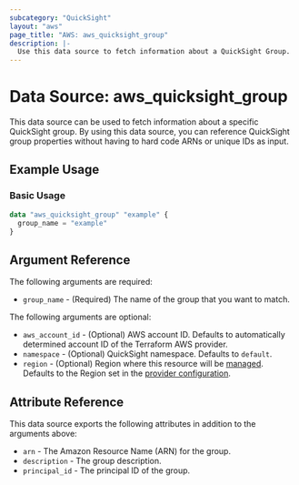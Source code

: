 ```yaml
---
subcategory: "QuickSight"
layout: "aws"
page_title: "AWS: aws_quicksight_group"
description: |-
  Use this data source to fetch information about a QuickSight Group.
---
```


# Data Source: aws_quicksight_group

This data source can be used to fetch information about a specific
QuickSight group. By using this data source, you can reference QuickSight group
properties without having to hard code ARNs or unique IDs as input.

## Example Usage

### Basic Usage

```terraform
data "aws_quicksight_group" "example" {
  group_name = "example"
}
```

## Argument Reference

The following arguments are required:

* `group_name` - (Required) The name of the group that you want to match.

The following arguments are optional:

* `aws_account_id` - (Optional) AWS account ID. Defaults to automatically determined account ID of the Terraform AWS provider.
* `namespace` - (Optional) QuickSight namespace. Defaults to `default`.
* `region` - (Optional) Region where this resource will be [managed](https://docs.aws.amazon.com/general/latest/gr/rande.html#regional-endpoints). Defaults to the Region set in the [provider configuration](https://registry.terraform.io/providers/hashicorp/aws/latest/docs#aws-configuration-reference).

## Attribute Reference

This data source exports the following attributes in addition to the arguments above:

* `arn` - The Amazon Resource Name (ARN) for the group.
* `description` - The group description.
* `principal_id` - The principal ID of the group.
